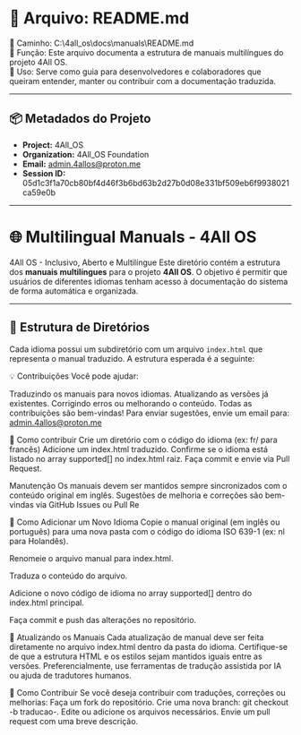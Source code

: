 ﻿# 📝 Arquivo: README.md
📂 Caminho: C:\4all_os\docs\manuals\README.md  
🔧 Função: Este arquivo documenta a estrutura de manuais multilíngues do projeto 4All OS.  
🎯 Uso: Serve como guia para desenvolvedores e colaboradores que queiram entender, manter ou contribuir com a documentação traduzida.

---

## 📦 Metadados do Projeto

- **Project:** 4All_OS  
- **Organization:** 4All_OS Foundation  
- **Email:** admin.4allos@proton.me  
- **Session ID:** 05d1c3f1a70cb80bf4d46f3b6bd63b2d27b0d08e331bf509eb6f9938021ca59e0b  

---

# 🌐 Multilingual Manuals - 4All OS
4All OS - Inclusivo, Aberto e Multilíngue
Este diretório contém a estrutura dos **manuais multilíngues** para o projeto **4All OS**. O objetivo é permitir que usuários de diferentes idiomas tenham acesso à documentação do sistema de forma automática e organizada.

---

## 📁 Estrutura de Diretórios

Cada idioma possui um subdiretório com um arquivo `index.html` que representa o manual traduzido. A estrutura esperada é a seguinte:



💡 Contribuições
Você pode ajudar:

Traduzindo os manuais para novos idiomas.
Atualizando as versões já existentes.
Corrigindo erros ou melhorando o conteúdo.
Todas as contribuições são bem-vindas! Para enviar sugestões, envie um email para: admin.4allos@proton.me

🤝 Como contribuir
Crie um diretório com o código do idioma (ex: fr/ para francês)
Adicione um index.html traduzido.
Confirme se o idioma está listado no array supported[] no index.html raiz.
Faça commit e envie via Pull Request.



 Manutenção
Os manuais devem ser mantidos sempre sincronizados com o conteúdo original em inglês.
Sugestões de melhoria e correções são bem-vindas via GitHub Issues ou Pull Re

🧩 Como Adicionar um Novo Idioma
Copie o manual original (em inglês ou português) para uma nova pasta com o código do idioma ISO 639-1 (ex: nl para Holandês).

Renomeie o arquivo manual para index.html.

Traduza o conteúdo do arquivo.

Adicione o novo código de idioma no array supported[] dentro do index.html principal.

Faça commit e push das alterações no repositório.

🔄 Atualizando os Manuais
Cada atualização de manual deve ser feita diretamente no arquivo index.html dentro da pasta do idioma.
Certifique-se de que a estrutura HTML e os estilos sejam mantidos iguais entre as versões.
Preferencialmente, use ferramentas de tradução assistida por IA ou ajuda de tradutores humanos.

🤝 Como Contribuir
Se você deseja contribuir com traduções, correções ou melhorias:
Faça um fork do repositório.
Crie uma nova branch: git checkout -b traducao-<idioma>.
Edite ou adicione os arquivos necessários.
Envie um pull request com uma breve descrição.
